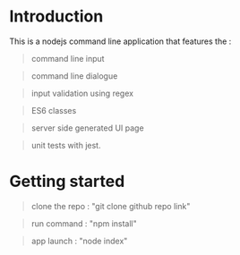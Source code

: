 # Introduction

This is a nodejs command line application that features the :

> command line input

> command line dialogue

> input validation using regex

> ES6 classes

> server side generated UI page

> unit tests with jest.

# Getting started

> clone the repo : "git clone github repo link"

> run command : "npm install"

> app launch : "node index"
